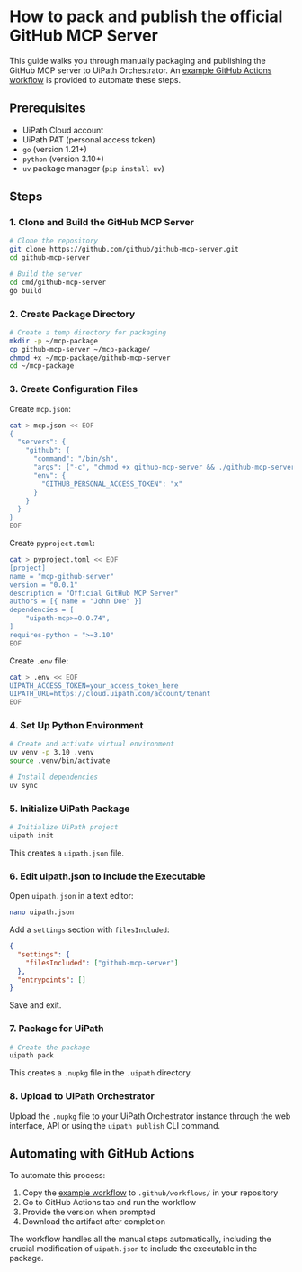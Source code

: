 # How to pack and publish the official GitHub MCP Server

This guide walks you through manually packaging and publishing the GitHub MCP server to UiPath Orchestrator. An [example GitHub Actions workflow](/.github/workflows/build-github-mcp-server.yml) is provided to automate these steps.

## Prerequisites

- UiPath Cloud account
- UiPath PAT (personal access token)
- `go` (version 1.21+)
- `python` (version 3.10+)
- `uv` package manager (`pip install uv`)

## Steps

### 1. Clone and Build the GitHub MCP Server

```bash
# Clone the repository
git clone https://github.com/github/github-mcp-server.git
cd github-mcp-server

# Build the server
cd cmd/github-mcp-server
go build
```

### 2. Create Package Directory

```bash
# Create a temp directory for packaging
mkdir -p ~/mcp-package
cp github-mcp-server ~/mcp-package/
chmod +x ~/mcp-package/github-mcp-server
cd ~/mcp-package
```

### 3. Create Configuration Files

Create `mcp.json`:

```bash
cat > mcp.json << EOF
{
  "servers": {
    "github": {
      "command": "/bin/sh",
      "args": ["-c", "chmod +x github-mcp-server && ./github-mcp-server stdio"],
      "env": {
        "GITHUB_PERSONAL_ACCESS_TOKEN": "x"
      }
    }
  }
}
EOF
```

Create `pyproject.toml`:

```bash
cat > pyproject.toml << EOF
[project]
name = "mcp-github-server"
version = "0.0.1"
description = "Official GitHub MCP Server"
authors = [{ name = "John Doe" }]
dependencies = [
    "uipath-mcp>=0.0.74",
]
requires-python = ">=3.10"
EOF
```

Create `.env` file:

```bash
cat > .env << EOF
UIPATH_ACCESS_TOKEN=your_access_token_here
UIPATH_URL=https://cloud.uipath.com/account/tenant
EOF
```

### 4. Set Up Python Environment

```bash
# Create and activate virtual environment
uv venv -p 3.10 .venv
source .venv/bin/activate

# Install dependencies
uv sync
```

### 5. Initialize UiPath Package

```bash
# Initialize UiPath project
uipath init
```

This creates a `uipath.json` file.

### 6. Edit uipath.json to Include the Executable

Open `uipath.json` in a text editor:

```bash
nano uipath.json
```

Add a `settings` section with `filesIncluded`:

```json
{
  "settings": {
    "filesIncluded": ["github-mcp-server"]
  },
  "entrypoints": []
}
```

Save and exit.

### 7. Package for UiPath

```bash
# Create the package
uipath pack
```

This creates a `.nupkg` file in the `.uipath` directory.

### 8. Upload to UiPath Orchestrator

Upload the `.nupkg` file to your UiPath Orchestrator instance through the web interface, API or using the `uipath publish` CLI command.

## Automating with GitHub Actions

To automate this process:

1. Copy the [example workflow](/.github/workflows/build-github-mcp-server.yml) to `.github/workflows/` in your repository
2. Go to GitHub Actions tab and run the workflow
3. Provide the version when prompted
4. Download the artifact after completion

The workflow handles all the manual steps automatically, including the crucial modification of `uipath.json` to include the executable in the package.
